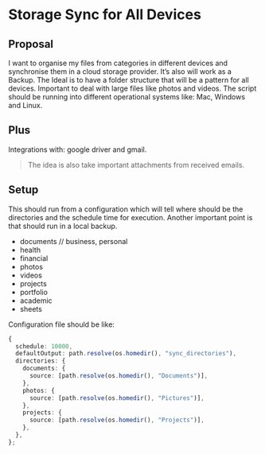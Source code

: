 # Storage Sync for All Devices

## Proposal

I want to organise my files from categories in different devices and synchronise them in a cloud storage provider.
It’s also will work as a Backup.
The Ideal is to have a folder structure that will be a pattern for all devices.
Important to deal with large files like photos and videos.
The script should be running into different operational systems like: Mac, Windows and Linux.

## Plus

Integrations with: google driver and gmail.

> The idea is also take important attachments from received emails.

## Setup

This should run from a configuration which will tell where should be the directories and the schedule time for execution.
Another important point is that should run in a local backup.

- documents // business, personal
- health
- financial
- photos
- videos
- projects
- portfolio
- academic
- sheets

Configuration file should be like:

```ts
{
  schedule: 10000,
  defaultOutput: path.resolve(os.homedir(), "sync_directories"),
  directories: {
    documents: {
      source: [path.resolve(os.homedir(), "Documents")],
    },
    photos: {
      source: [path.resolve(os.homedir(), "Pictures")],
    },
    projects: {
      source: [path.resolve(os.homedir(), "Projects")],
    },
  },
};
```
